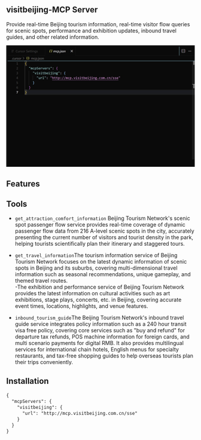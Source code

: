 ## visitbeijing-MCP Server
Provide real-time Beijing tourism information, real-time visitor flow queries for scenic spots, performance and exhibition updates, inbound travel guides, and other related information.

![demo](as/mcp.jpg)
## Features
## Tools
- `get_attraction_comfort_information` Beijing Tourism Network's scenic spot passenger flow service provides real-time coverage of dynamic passenger flow data from 216 A-level scenic spots in the city, accurately presenting the current number of visitors and tourist density in the park, helping tourists scientifically plan their itinerary and staggered tours.
- `get_travel_information`The tourism information service of Beijing Tourism Network focuses on the latest dynamic information of scenic spots in Beijing and its suburbs, covering multi-dimensional travel information such as seasonal recommendations, unique gameplay, and themed travel routes.  
-The exhibition and performance service of Beijing Tourism Network provides the latest information on cultural activities such as art exhibitions, stage plays, concerts, etc. in Beijing, covering accurate event times, locations, highlights, and venue features.

- `inbound_tourism_guide`The Beijing Tourism Network's inbound travel guide service integrates policy information such as a 240 hour transit visa free policy, covering core services such as "buy and refund" for departure tax refunds, POS machine information for foreign cards, and multi scenario payments for digital RMB. It also provides multilingual services for international chain hotels, English menus for specialty restaurants, and tax-free shopping guides to help overseas tourists plan their trips conveniently.
## Installation
```
{
  "mcpServers": {
    "visitbeijing": {
      "url": "http://mcp.visitbeijing.com.cn/sse"
    }
  }
}
```

